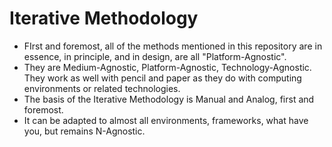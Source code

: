 Iterative Methodology
=====================
* FIrst and foremost, all of the methods mentioned in this repository are in essence, in principle, and in design, are all "Platform-Agnostic".
* They are Medium-Agnostic, Platform-Agnostic, Technology-Agnostic. They work as well with pencil and paper as they do with computing environments or related technologies.
* The basis of the Iterative Methodology is Manual and Analog, first and foremost.
* It can be adapted to almost all environments, frameworks, what have you, but remains N-Agnostic.
